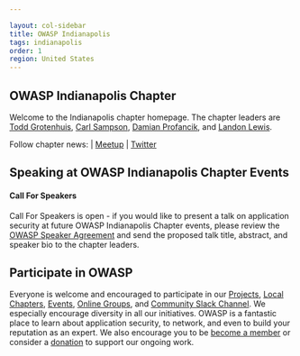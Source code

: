 ```yaml
---

layout: col-sidebar
title: OWASP Indianapolis
tags: indianapolis
order: 1
region: United States
---
```


OWASP Indianapolis Chapter
-------------
Welcome to the Indianapolis chapter homepage. The chapter leaders are <a href="mailto:todd.grotenhuis@owasp.org">Todd Grotenhuis</a>, <a href="mailto:carl.sampson@owasp.org">Carl Sampson</a>, <a href="mailto:damian.profancik@owasp.org">Damian Profancik</a>, and <a href="mailto:landon.lewis@owasp.org">Landon Lewis</a>.

Follow chapter news: | [Meetup](https://www.meetup.com/indyowasp/) | [Twitter](https://twitter.com/OWASPIndy)


Speaking at OWASP Indianapolis Chapter Events
---------------------------------------

#### Call For Speakers

Call For Speakers is open - if you would like to present a talk on application security at future OWASP Indianapolis Chapter events,  please review the [OWASP Speaker Agreement](Speaker_Agreement "wikilink") and send the proposed talk title, abstract, and speaker bio to the chapter leaders. 





## Participate in OWASP 
Everyone is welcome and encouraged to participate in our [Projects](/projects), [Local Chapters](/chapters), [Events](/events), [Online Groups](https://groups.google.com/a/owasp.com/), and [Community Slack Channel](https://owasp.slack.com/). We especially encourage diversity in all our initiatives. OWASP is a fantastic place to learn about application security, to network, and even to build your reputation as an expert. We also encourage you to be [become a member](/membership) or consider a [donation](/donate) to support our ongoing work.


